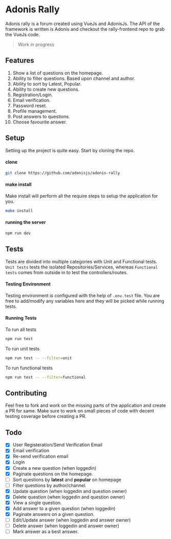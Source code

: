 # Adonis Rally

Adonis rally is a forum created using VueJs and AdonisJs. The API of the framework is written is Adonis and checkout the rally-frontend repo to grab the VueJs code.

> Work in progress

## Features

1. Show a list of questions on the homepage.
2. Ability to filter questions. Based upon channel and author.
3. Ability to sort by Latest, Popular.
4. Ability to create new questions.
5. Registration/Login.
6. Email verification.
7. Password reset.
8. Profile management.
10. Post answers to questions.
11. Choose favourite answer.

## Setup

Setting up the project is quite easy. Start by cloning the repo.

#### clone
```bash
git clone https://github.com/adonisjs/adonis-rally
```

#### make install

Make install will perform all the require steps to setup the application for you.

```bash
make install
```

#### running the server

```bash
npm run dev
```

## Tests

Tests are divided into multiple categories with Unit and Functional tests. `Unit tests` tests the isolated Repositories/Services, whereas `Functional tests` comes from outside in to test the controllers/routes.

#### Testing Environment

Testing environment is configured with the help of `.env.test` file. You are free to add/modify any variables here and they will be picked while running tests.

#### Running Tests
To run all tests
```bash
npm run test
```

To run unit tests
```bash
npm run test -- --filter=unit
```

To run functional tests
```bash
npm run test -- --filter=functional
```


## Contributing

Feel free to fork and work on the missing parts of the application and create a PR for same. Make sure to work on small pieces of code with decent testing coverage before creating a PR.

## Todo 

- [x] User Registeration/Send Verification Email
- [x] Email verification
- [x] Re-send verification email
- [x] Login
- [x] Create a new question (when loggedin)
- [x] Paginate questions on the homepage.
- [ ] Sort questions by **latest** and **popular** on homepage
- [ ] Filter questions by author/channel.
- [x] Update question (when loggedin and question owner)
- [x] Delete question (when loggedin and question owner)
- [x] View a single question.
- [x] Add answer to a given question (when loggedin)
- [x] Paginate answers on a given question.
- [ ] Edit/Update answer (when loggedin and answer owner)
- [ ] Delete answer (when loggedin and answer owner)
- [ ] Mark answer as a best answer.
